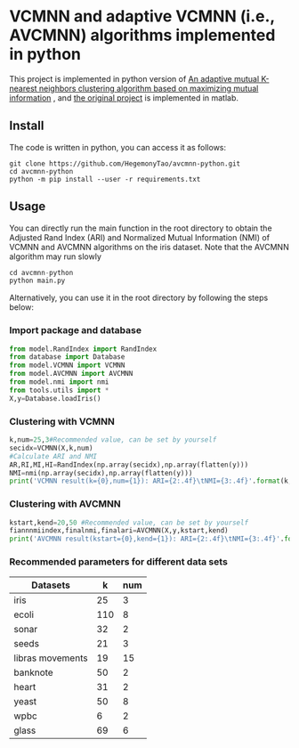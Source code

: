 # VCMNN and adaptive VCMNN (i.e., AVCMNN) algorithms implemented in python

This project is implemented in python version of [An adaptive mutual K-nearest neighbors clustering algorithm based on maximizing mutual information]((https://www.sciencedirect.com/science/article/pii/S003132032200752X)) , and [the original project](https://github.com/mlyizhang/avcmnn) is implemented in matlab.

## Install

The code is written in python, you can access it as follows:

```
git clone https://github.com/HegemonyTao/avcmnn-python.git
cd avcmnn-python
python -m pip install --user -r requirements.txt
```

## Usage

You can directly run the main function in the root directory to obtain the Adjusted Rand Index (ARI) and Normalized Mutual Information (NMI) of VCMNN and AVCMNN algorithms on the iris dataset. Note that the AVCMNN algorithm may run slowly

```python
cd avcmnn-python
python main.py
```

Alternatively, you can use it in the root directory by following the steps below:

### Import package and database

```python
from model.RandIndex import RandIndex
from database import Database
from model.VCMNN import VCMNN
from model.AVCMNN import AVCMNN
from model.nmi import nmi
from tools.utils import *
X,y=Database.loadIris()
```

### Clustering with VCMNN

```python
k,num=25,3#Recommended value, can be set by yourself
secidx=VCMNN(X,k,num)
#Calculate ARI and NMI
AR,RI,MI,HI=RandIndex(np.array(secidx),np.array(flatten(y)))
NMI=nmi(np.array(secidx),np.array(flatten(y)))
print('VCMNN result(k={0},num={1}): ARI={2:.4f}\tNMI={3:.4f}'.format(k,num,AR,NMI))
```

### Clustering with AVCMNN

```python
kstart,kend=20,50 #Recommended value, can be set by yourself
fiannnmiindex,finalnmi,finalari=AVCMNN(X,y,kstart,kend)
print('AVCMNN result(kstart={0},kend={1}): ARI={2:.4f}\tNMI={3:.4f}'.format(kstart,kend,finalari,finalnmi))
```

### Recommended parameters for different data sets

| Datasets         | k    | num  |
| ---------------- | ---- | ---- |
| iris             | 25   | 3    |
| ecoli            | 110  | 8    |
| sonar            | 32   | 2    |
| seeds            | 21   | 3    |
| libras movements | 19   | 15   |
| banknote         | 50   | 2    |
| heart            | 31   | 2    |
| yeast            | 50   | 8    |
| wpbc             | 6    | 2    |
| glass            | 69   | 6    |





